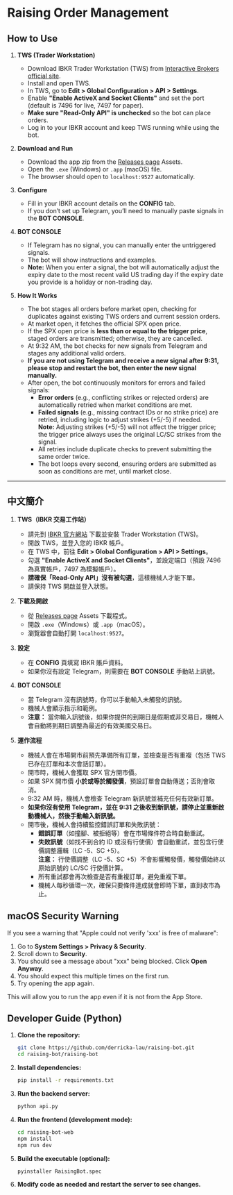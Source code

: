 # Raising Order Management

## How to Use

1. **TWS (Trader Workstation)**
   - Download IBKR Trader Workstation (TWS) from [Interactive Brokers official site](https://www.interactivebrokers.com/en/index.php?f=16040).
   - Install and open TWS.
   - In TWS, go to **Edit > Global Configuration > API > Settings**.
   - Enable **"Enable ActiveX and Socket Clients"** and set the port (default is 7496 for live, 7497 for paper).
   - **Make sure "Read-Only API" is unchecked** so the bot can place orders.
   - Log in to your IBKR account and keep TWS running while using the bot.

2. **Download and Run**
   - Download the app zip from the [Releases page](https://github.com/derricka-lau/raising-bot/releases) Assets.
   - Open the `.exe` (Windows) or `.app` (macOS) file.
   - The browser should open to `localhost:9527` automatically.

3. **Configure**
   - Fill in your IBKR account details on the **CONFIG** tab.
   - If you don’t set up Telegram, you’ll need to manually paste signals in the **BOT CONSOLE**.

4. **BOT CONSOLE**
   - If Telegram has no signal, you can manually enter the untriggered signals.
   - The bot will show instructions and examples.
   - **Note:** When you enter a signal, the bot will automatically adjust the expiry date to the most recent valid US trading day if the expiry date you provide is a holiday or non-trading day.

5. **How It Works**
   - The bot stages all orders before market open, checking for duplicates against existing TWS orders and current session orders.
   - At market open, it fetches the official SPX open price.
   - If the SPX open price is **less than or equal to the trigger price**, staged orders are transmitted; otherwise, they are cancelled.
   - At 9:32 AM, the bot checks for new signals from Telegram and stages any additional valid orders.
   - **If you are not using Telegram and receive a new signal after 9:31, please stop and restart the bot, then enter the new signal manually.**
   - After open, the bot continuously monitors for errors and failed signals:
     - **Error orders** (e.g., conflicting strikes or rejected orders) are automatically retried when market conditions are met.
     - **Failed signals** (e.g., missing contract IDs or no strike price) are retried, including logic to adjust strikes (+5/-5) if needed.  
       **Note:** Adjusting strikes (+5/-5) will not affect the trigger price; the trigger price always uses the original LC/SC strikes from the signal.
     - All retries include duplicate checks to prevent submitting the same order twice.
     - The bot loops every second, ensuring orders are submitted as soon as conditions are met, until market close.

---

## 中文簡介

1. **TWS（IBKR 交易工作站）**
   - 請先到 [IBKR 官方網站](https://www.interactivebrokers.com/en/index.php?f=16040) 下載並安裝 Trader Workstation (TWS)。
   - 開啟 TWS，並登入您的 IBKR 帳戶。
   - 在 TWS 中，前往 **Edit > Global Configuration > API > Settings**。
   - 勾選 **"Enable ActiveX and Socket Clients"**，並設定端口（預設 7496 為真實帳戶，7497 為模擬帳戶）。
   - **請確保「Read-Only API」沒有被勾選**，這樣機械人才能下單。
   - 請保持 TWS 開啟並登入狀態。

2. **下載及開啟**
   - 從 [Releases page](https://github.com/derricka-lau/raising-bot/releases) Assets 下載程式。
   - 開啟 `.exe`（Windows）或 `.app`（macOS）。
   - 瀏覽器會自動打開 `localhost:9527`。

3. **設定**
   - 在 **CONFIG** 頁填寫 IBKR 賬戶資料。
   - 如果你沒有設定 Telegram，則需要在 **BOT CONSOLE** 手動貼上訊號。

4. **BOT CONSOLE**
   - 當 Telegram 沒有訊號時，你可以手動輸入未觸發的訊號。
   - 機械人會顯示指示和範例。
   - **注意：** 當你輸入訊號後，如果你提供的到期日是假期或非交易日，機械人會自動將到期日調整為最近的有效美國交易日。

5. **運作流程**
   - 機械人會在市場開市前預先準備所有訂單，並檢查是否有重複（包括 TWS 已存在訂單和本次會話訂單）。
   - 開市時，機械人會獲取 SPX 官方開市價。
   - 如果 SPX 開市價 **小於或等於觸發價**，預設訂單會自動傳送；否則會取消。
   - 9:32 AM 時，機械人會檢查 Telegram 新訊號並補充任何有效新訂單。
   - **如果你沒有使用 Telegram，並在 9:31 之後收到新訊號，請停止並重新啟動機械人，然後手動輸入新訊號。**
   - 開市後，機械人會持續監控錯誤訂單和失敗訊號：
     - **錯誤訂單**（如撞腳、被拒絕等）會在市場條件符合時自動重試。
     - **失敗訊號**（如找不到合約 ID 或沒有行使價）會自動重試，並包含行使價調整邏輯（LC -5、SC +5）。  
       **注意：** 行使價調整（LC -5、SC +5）不會影響觸發價，觸發價始終以原始訊號的 LC/SC 行使價計算。
     - 所有重試都會再次檢查是否有重複訂單，避免重複下單。
     - 機械人每秒循環一次，確保只要條件達成就會即時下單，直到收市為止。

## macOS Security Warning

If you see a warning that "Apple could not verify 'xxx' is free of malware":

1. Go to **System Settings > Privacy & Security**.
2. Scroll down to **Security**.
3. You should see a message about "xxx" being blocked. Click **Open Anyway**.
4. You should expect this multiple times on the first run.
4. Try opening the app again.

This will allow you to run the app even if it is not from the App Store.


## Developer Guide (Python)

1. **Clone the repository:**
   ```bash
   git clone https://github.com/derricka-lau/raising-bot.git
   cd raising-bot/raising-bot
   ```

2. **Install dependencies:**
   ```bash
   pip install -r requirements.txt
   ```

3. **Run the backend server:**
   ```bash
   python api.py
   ```

4. **Run the frontend (development mode):**
   ```bash
   cd raising-bot-web
   npm install
   npm run dev
   ```

5. **Build the executable (optional):**
   ```bash
   pyinstaller RaisingBot.spec
   ```

6. **Modify code as needed and restart the server to see changes.**